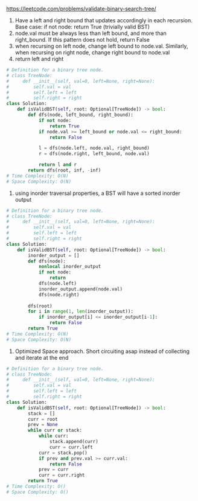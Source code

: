 https://leetcode.com/problems/validate-binary-search-tree/

1. Have a left and right bound that updates accordingly in each recursion. Base case: if not node: return True (trivially valid BST)
2. node.val must be always less than left bound, and more than right_bound. If this pattern does not hold, return False
3. when recursing on left node, change left bound to node.val. Similarly, when recursing on right node, change right bound to node.val
4. return left and right

```python
# Definition for a binary tree node.
# class TreeNode:
#     def __init__(self, val=0, left=None, right=None):
#         self.val = val
#         self.left = left
#         self.right = right
class Solution:
    def isValidBST(self, root: Optional[TreeNode]) -> bool:
        def dfs(node, left_bound, right_bound):
            if not node:
                return True
            if node.val >= left_bound or node.val <= right_bound:
                return False

            l = dfs(node.left, node.val, right_bound)
            r = dfs(node.right, left_bound, node.val)

            return l and r
        return dfs(root, inf, -inf)
# Time Complexity: O(N)
# Space Complexity: O(N)
```

1. using inorder traversal properties, a BST will have a sorted inorder output

```python
# Definition for a binary tree node.
# class TreeNode:
#     def __init__(self, val=0, left=None, right=None):
#         self.val = val
#         self.left = left
#         self.right = right
class Solution:
    def isValidBST(self, root: Optional[TreeNode]) -> bool:
        inorder_output = []
        def dfs(node):
            nonlocal inorder_output
            if not node:
                return
            dfs(node.left)
            inorder_output.append(node.val)
            dfs(node.right)
    
        dfs(root)
        for i in range(1, len(inorder_output)):
            if inorder_output[i] <= inorder_output[i-1]:
                return False
        return True
# Time Complexity: O(N)
# Space Complexity: O(N)
```

1. Optimized Space approach. Short circuiting asap instead of collecting and iterate at the end
```python
# Definition for a binary tree node.
# class TreeNode:
#     def __init__(self, val=0, left=None, right=None):
#         self.val = val
#         self.left = left
#         self.right = right
class Solution:
    def isValidBST(self, root: Optional[TreeNode]) -> bool:
        stack = []
        curr = root
        prev = None
        while curr or stack:
            while curr:
                stack.append(curr)
                curr = curr.left
            curr = stack.pop()
            if prev and prev.val >= curr.val:
                return False
            prev = curr
            curr = curr.right
        return True
# Time Complexity: O()
# Space Complexity: O()
```